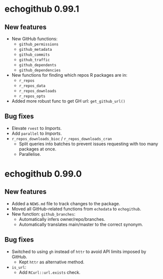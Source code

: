 # echogithub 0.99.1

## New features

* New GitHub functions:
    - `github_permissions`
    - `github_metadata`
    - `github_commits`
    - `github_traffic`
    - `github_dependents`
    - `github_dependencies`
* New functions for finding which repos R packages are in:
    - `r_repos`
    - `r_repos_data`
    - `r_repos_downloads`
    - `r_repos_opts`
* Added more robust func to get GH url: `get_github_url()`
    
## Bug fixes

* Elevate `rvest` to *Imports*.
* Add `parallel` to *Imports*. 
* `r_repos_downloads_bioc`  / `r_repos_downloads_cran`
    - Split queries into batches to prevent issues 
        requesting with too many packages at once.
    - Parallelise.
    
# echogithub 0.99.0

## New features

* Added a `NEWS.md` file to track changes to the package.
* Moved all GitHub-related functions from `echodata` to `echogithub`.
* New function: `github_branches`:
    - Automatically infers owner/repo/branches. 
    - Automatically translates main/master to the correct synonym.
    
## Bug fixes

* Switched to using `gh` instead of `httr` to avoid API limits imposed by GitHub.
    - Kept `httr` as alternative method.
* `is_url`:
    - Add `RCurl::url.exists` check.